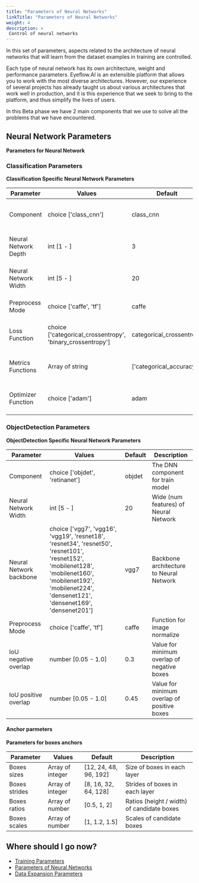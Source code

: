 ```yaml
---
title: "Parameters of Neural Networks"
linkTitle: "Parameters of Neural Networks"
weight: 4
description: >
 Control of neural networks
---
```


In this set of parameters, aspects related to the architecture of neural networks that will learn from the dataset examples in training are controlled.

Each type of neural network has its own architecture, weight and performance parameters. Eyeflow.AI is an extensible platform that allows you to work with the most diverse architectures. However, our experience of several projects has already taught us about various architectures that work well in production, and it is this experience that we seek to bring to the platform, and thus simplify the lives of users.

In this Beta phase we have 2 main components that we use to solve all the problems that we have encountered.

<!-- <parm_table> -->


## Neural Network Parameters

**Parameters for Neural Network**



### Classification Parameters

**Classification Specific Neural Network Parameters**

|Parameter|Values|Default|Description|
|---------|------|-------|-----------|
|Component|choice ['class_cnn']|class_cnn|The DNN component for train model|
|Neural Network Depth|int [1 - ]|3|Depth (num layers) of Neural Network|
|Neural Network Width|int [5 - ]|20|Wide (num features) of Neural Network|
|Preprocess Mode|choice ['caffe', 'tf']|caffe|Function for image normalize|
|Loss Function|choice ['categorical_crossentropy', 'binary_crossentropy']|categorical_crossentropy|Loss function for use in training|
|Metrics Functions|Array of string|['categorical_accuracy']|Metrics functions for use in evaluation|
|Optimizer Function|choice ['adam']|adam|Optimizer function for use in training|




### ObjectDetection Parameters

**ObjectDetection Specific Neural Network Parameters**

|Parameter|Values|Default|Description|
|---------|------|-------|-----------|
|Component|choice ['objdet', 'retinanet']|objdet|The DNN component for train model|
|Neural Network Width|int [5 - ]|20|Wide (num features) of Neural Network|
|Neural Network backbone|choice ['vgg7', 'vgg16', 'vgg19', 'resnet18', 'resnet34', 'resnet50', 'resnet101', 'resnet152', 'mobilenet128', 'mobilenet160', 'mobilenet192', 'mobilenet224', 'densenet121', 'densenet169', 'densenet201']|vgg7|Backbone architecture to Neural Network|
|Preprocess Mode|choice ['caffe', 'tf']|caffe|Function for image normalize|
|IoU negative overlap|number [0.05 - 1.0]|0.3|Value for minimum overlap of negative boxes|
|IoU positive overlap|number [0.05 - 1.0]|0.45|Value for minimum overlap of positive boxes|


#### Anchor parmeters

**Parameters for boxes anchors**

|Parameter|Values|Default|Description|
|---------|------|-------|-----------|
|Boxes sizes|Array of integer|[12, 24, 48, 96, 192]|Size of boxes in each layer|
|Boxes strides|Array of integer|[8, 16, 32, 64, 128]|Strides of boxes in each layer|
|Boxes ratios|Array of number|[0.5, 1, 2]|Ratios (height / width) of candidate boxes|
|Boxes scales|Array of number|[1, 1.2, 1.5]|Scales of candidate boxes|






<!-- </parm_table> -->


## Where should I go now?

* [Training Parameters](/docs/concepts/training/train_parms)
* [Parameters of Neural Networks](/docs/concepts/training/dnn_parms)
* [Data Expansion Parameters](/docs/concepts/training/data_augmentation_parms)
